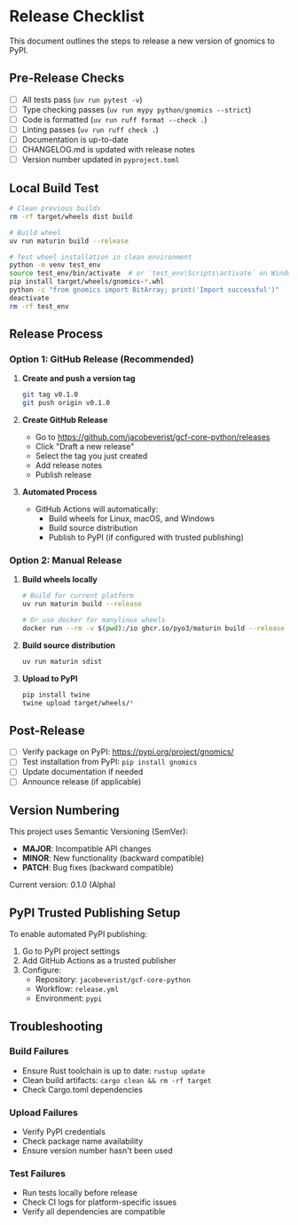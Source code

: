 # Release Checklist

This document outlines the steps to release a new version of gnomics to PyPI.

## Pre-Release Checks

- [ ] All tests pass (`uv run pytest -v`)
- [ ] Type checking passes (`uv run mypy python/gnomics --strict`)
- [ ] Code is formatted (`uv run ruff format --check .`)
- [ ] Linting passes (`uv run ruff check .`)
- [ ] Documentation is up-to-date
- [ ] CHANGELOG.md is updated with release notes
- [ ] Version number updated in `pyproject.toml`

## Local Build Test

```bash
# Clean previous builds
rm -rf target/wheels dist build

# Build wheel
uv run maturin build --release

# Test wheel installation in clean environment
python -m venv test_env
source test_env/bin/activate  # or `test_env\Scripts\activate` on Windows
pip install target/wheels/gnomics-*.whl
python -c "from gnomics import BitArray; print('Import successful')"
deactivate
rm -rf test_env
```

## Release Process

### Option 1: GitHub Release (Recommended)

1. **Create and push a version tag**
   ```bash
   git tag v0.1.0
   git push origin v0.1.0
   ```

2. **Create GitHub Release**
   - Go to https://github.com/jacobeverist/gcf-core-python/releases
   - Click "Draft a new release"
   - Select the tag you just created
   - Add release notes
   - Publish release

3. **Automated Process**
   - GitHub Actions will automatically:
     - Build wheels for Linux, macOS, and Windows
     - Build source distribution
     - Publish to PyPI (if configured with trusted publishing)

### Option 2: Manual Release

1. **Build wheels locally**
   ```bash
   # Build for current platform
   uv run maturin build --release

   # Or use docker for manylinux wheels
   docker run --rm -v $(pwd):/io ghcr.io/pyo3/maturin build --release
   ```

2. **Build source distribution**
   ```bash
   uv run maturin sdist
   ```

3. **Upload to PyPI**
   ```bash
   pip install twine
   twine upload target/wheels/*
   ```

## Post-Release

- [ ] Verify package on PyPI: https://pypi.org/project/gnomics/
- [ ] Test installation from PyPI: `pip install gnomics`
- [ ] Update documentation if needed
- [ ] Announce release (if applicable)

## Version Numbering

This project uses Semantic Versioning (SemVer):
- **MAJOR**: Incompatible API changes
- **MINOR**: New functionality (backward compatible)
- **PATCH**: Bug fixes (backward compatible)

Current version: 0.1.0 (Alpha)

## PyPI Trusted Publishing Setup

To enable automated PyPI publishing:

1. Go to PyPI project settings
2. Add GitHub Actions as a trusted publisher
3. Configure:
   - Repository: `jacobeverist/gcf-core-python`
   - Workflow: `release.yml`
   - Environment: `pypi`

## Troubleshooting

### Build Failures

- Ensure Rust toolchain is up to date: `rustup update`
- Clean build artifacts: `cargo clean && rm -rf target`
- Check Cargo.toml dependencies

### Upload Failures

- Verify PyPI credentials
- Check package name availability
- Ensure version number hasn't been used

### Test Failures

- Run tests locally before release
- Check CI logs for platform-specific issues
- Verify all dependencies are compatible
